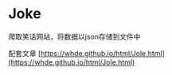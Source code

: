 # Joke
爬取笑话网站，将数据以json存储到文件中



配套文章 [https://whde.github.io/html/Jole.html](https://whde.github.io/html/Jole.html)

